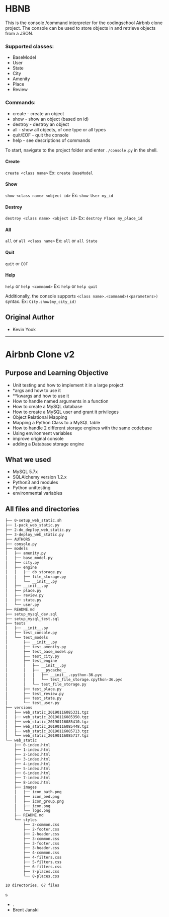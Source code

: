 # HBNB

This is the console /command interpreter for the codingschool Airbnb clone project. The console can be used to store objects in and retrieve objects from a JSON.

### Supported classes:
* BaseModel
* User
* State
* City
* Amenity
* Place
* Review

### Commands:
* create - create an object
* show - show an object (based on id)
* destroy - destroy an object
* all - show all objects, of one type or all types
* quit/EOF - quit the console
* help - see descriptions of commands

To start, navigate to the project folder and enter `./console.py` in the shell.

#### Create
`create <class name>`
Ex:
`create BaseModel`

#### Show
`show <class name> <object id>`
Ex:
`show User my_id`

#### Destroy
`destroy <class name> <object id>`
Ex:
`destroy Place my_place_id`

#### All
`all` or `all <class name>`
Ex:
`all` or `all State`

#### Quit
`quit` or `EOF`

#### Help
`help` or `help <command>`
Ex:
`help` or `help quit`

Additionally, the console supports `<class name>.<command>(<parameters>)` syntax.
Ex:
`City.show(my_city_id)`

## Original Author
* Kevin Yook
-----------------

# Airbnb Clone v2

## Purpose and Learning Objective
* Unit testing and how to implement it in a large project
* *args and how to use it
* **kwargs and how to use it
* How to handle named arguments in a function
* How to create a MySQL database
* How to create a MySQL user and grant it privileges
* Object Relational Mapping
* Mapping a Python Class to a MySQL table
* How to handle 2 different storage engines with the same codebase
* Using environment variables
* improve original console
* adding a Database storage engine

## What we used
* MySQL 5.7x
* SQLAlchemy version 1.2.x
* Python3 and modules
* Python unittesting
* environmental variables

## All files and directories
```bash
├── 0-setup_web_static.sh
├── 1-pack_web_static.py
├── 2-do_deploy_web_static.py
├── 3-deploy_web_static.py
├── AUTHORS
├── console.py
├── models
│   ├── amenity.py
│   ├── base_model.py
│   ├── city.py
│   ├── engine
│   │   ├── db_storage.py
│   │   ├── file_storage.py
│   │   └── __init__.py
│   ├── __init__.py
│   ├── place.py
│   ├── review.py
│   ├── state.py
│   └── user.py
├── README.md
├── setup_mysql_dev.sql
├── setup_mysql_test.sql
├── tests
│   ├── __init__.py
│   ├── test_console.py
│   └── test_models
│       ├── __init__.py
│       ├── test_amenity.py
│       ├── test_base_model.py
│       ├── test_city.py
│       ├── test_engine
│       │   ├── __init__.py
│       │   ├── __pycache__
│       │   │   ├── __init__.cpython-36.pyc
│       │   │   └── test_file_storage.cpython-36.pyc
│       │   └── test_file_storage.py
│       ├── test_place.py
│       ├── test_review.py
│       ├── test_state.py
│       └── test_user.py
├── versions
│   ├── web_static_20190116085331.tgz
│   ├── web_static_20190116085350.tgz
│   ├── web_static_20190116085410.tgz
│   ├── web_static_20190116085448.tgz
│   ├── web_static_20190116085713.tgz
│   └── web_static_20190116085717.tgz
└── web_static
    ├── 0-index.html
    ├── 1-index.html
    ├── 2-index.html
    ├── 3-index.html
    ├── 4-index.html
    ├── 5-index.html
    ├── 6-index.html
    ├── 7-index.html
    ├── 8-index.html
    ├── images
    │   ├── icon_bath.png
    │   ├── icon_bed.png
    │   ├── icon_group.png
    │   ├── icon.png
    │   └── logo.png
    ├── README.md
    └── styles
        ├── 2-common.css
        ├── 2-footer.css
        ├── 2-header.css
        ├── 3-common.css
        ├── 3-footer.css
        ├── 3-header.css
        ├── 4-common.css
        ├── 4-filters.css
        ├── 5-filters.css
        ├── 6-filters.css
        ├── 7-places.css
        └── 8-places.css

10 directories, 67 files
```

s
* .
* Brent Janski